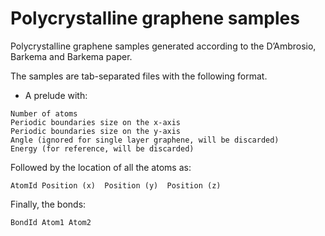 # Polycrystalline graphene samples

Polycrystalline graphene samples generated according to the D’Ambrosio, Barkema and Barkema paper. 

The samples are tab-separated files with the following format.

- A prelude with:
```
Number of atoms
Periodic boundaries size on the x-axis
Periodic boundaries size on the y-axis
Angle (ignored for single layer graphene, will be discarded)
Energy (for reference, will be discarded)
```
Followed by the location of all the atoms as:
```
AtomId Position (x)  Position (y)  Position (z) 
```
Finally, the bonds:
```
BondId Atom1 Atom2
```
